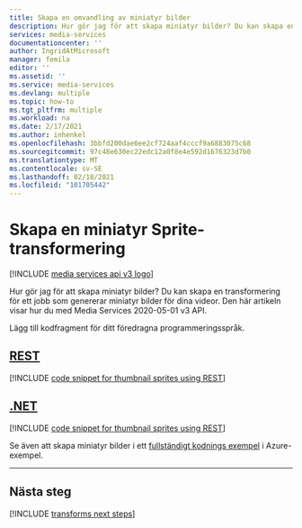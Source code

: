 ```yaml
---
title: Skapa en omvandling av miniatyr bilder
description: Hur gör jag för att skapa miniatyr bilder? Du kan skapa en transformering för ett jobb som genererar miniatyr bilder för dina videor.  Den här artikeln visar hur du gör.
services: media-services
documentationcenter: ''
author: IngridAtMicrosoft
manager: femila
editor: ''
ms.assetid: ''
ms.service: media-services
ms.devlang: multiple
ms.topic: how-to
ms.tgt_pltfrm: multiple
ms.workload: na
ms.date: 2/17/2021
ms.author: inhenkel
ms.openlocfilehash: 3bbfd200dae6ee2cf724aaf4cccf9a6883075c68
ms.sourcegitcommit: 97c48e630ec22edc12a0f8e4e592d1676323d7b0
ms.translationtype: MT
ms.contentlocale: sv-SE
ms.lasthandoff: 02/18/2021
ms.locfileid: "101705442"
---
```

# <a name="create-a-thumbnail-sprite-transform"></a>Skapa en miniatyr Sprite-transformering

[!INCLUDE [media services api v3 logo](./includes/v3-hr.md)]

Hur gör jag för att skapa miniatyr bilder? Du kan skapa en transformering för ett jobb som genererar miniatyr bilder för dina videor.  Den här artikeln visar hur du med Media Services 2020-05-01 v3 API.

Lägg till kodfragment för ditt föredragna programmeringsspråk.

## <a name="rest"></a>[REST](#tab/rest/)

[!INCLUDE [code snippet for thumbnail sprites using REST](./includes/task-create-thumb-sprites-rest.md)]

## <a name="net"></a>[.NET](#tab/dotnet/)

[!INCLUDE [code snippet for thumbnail sprites using REST](./includes/task-create-thumb-sprites-dotnet.md)]

Se även att skapa miniatyr bilder i ett [fullständigt kodnings exempel](https://github.com/Azure-Samples/media-services-v3-dotnet/blob/master/VideoEncoding/EncodingWithMESCustomPresetAndSprite/Program.cs#L261-L287) i Azure-exempel.

---

## <a name="next-steps"></a>Nästa steg

[!INCLUDE [transforms next steps](./includes/transforms-next-steps.md)]

